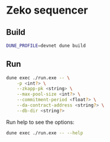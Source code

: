 # Zeko sequencer

## Build

```bash
DUNE_PROFILE=devnet dune build
```

## Run

```bash
dune exec ./run.exe -- \
    -p <int?> \
    --zkapp-pk <string> \
    --max-pool-size <int?> \
    --commitment-period <float?> \
    --da-contract-address <string?> \
    --db-dir <string?>
```

Run help to see the options:

```bash
dune exec ./run.exe -- --help
```
